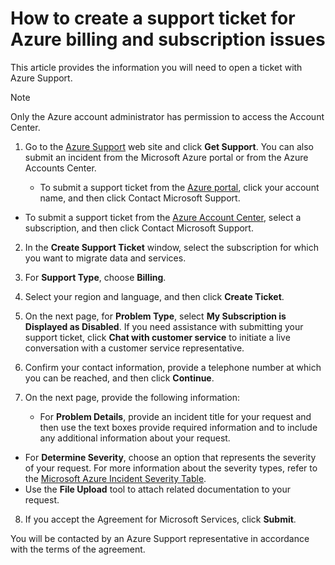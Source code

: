 <properties
    pageTitle="How to Create a Support Ticket for Azure Billing and Subscription Issues | Microsoft Azure"
    description="Describes How to Create a Support Ticket for Azure Billing and Subscription Issues"
    services="billing"
    documentationCenter=""
    authors="genlin"
    manager="jarrettr"
    editor="na"
    tags="billing"
    />

<tags
    ms.service="billing"
    ms.workload="na"
    ms.tgt_pltfrm="na"
    ms.devlang="na"
    ms.topic="article"
    ms.date="11/26/2015"
    ms.author="genli"/>

# How to create a support ticket for Azure billing and subscription issues
This article provides the information you will need to open a ticket with Azure Support.

> [!NOTE]
> Only the Azure account administrator has permission to access the Account Center.
> 
> 
1. Go to the [Azure Support](https://azure.microsoft.com/support/) web site and click **Get Support**. You can also submit an incident from the Microsoft Azure portal or from the Azure Accounts Center.

   * To submit a support ticket from the [Azure portal](https://manage.windowsazure.com/), click your account name, and then click Contact Microsoft Support.
* To submit a support ticket from the [Azure Account Center](https://account.windowsazure.com/Subscriptions), select a subscription, and then click Contact Microsoft Support.

2. In the **Create Support Ticket** window, select the subscription for which you want to migrate data and services.

3. For **Support Type**, choose **Billing**.

4. Select your region and language, and then click **Create Ticket**.

5. On the next page, for **Problem Type**, select **My Subscription is Displayed as Disabled**. If you need assistance with submitting your support ticket, click **Chat with customer service** to initiate a live conversation with a customer service representative.

6. Confirm your contact information, provide a telephone number at which you can be reached, and then click **Continue**.

7. On the next page, provide the following information:

   * For **Problem Details**, provide an incident title for your request and then use the text boxes provide required information and to include any additional information about your request.
* For **Determine Severity**, choose an option that represents the severity of your request. For more information about the severity types, refer to the [Microsoft Azure Incident Severity Table](http://support.microsoft.com/gp/AzureSevDetails).
* Use the **File Upload** tool to attach related documentation to your request.

8. If you accept the Agreement for Microsoft Services, click **Submit**.


You will be contacted by an Azure Support representative in accordance with the terms of the agreement.

